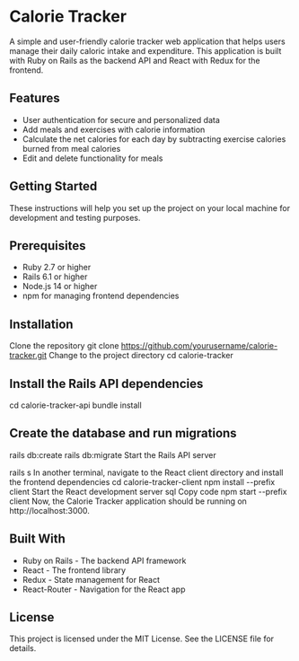 # Calorie Tracker
A simple and user-friendly calorie tracker web application that helps users manage their daily caloric intake and expenditure. This application is built with Ruby on Rails as the backend API and React with Redux for the frontend.

## Features
- User authentication for secure and personalized data
- Add meals and exercises with calorie information
- Calculate the net calories for each day by subtracting exercise calories burned from meal calories
- Edit and delete functionality for meals

## Getting Started
These instructions will help you set up the project on your local machine for development and testing purposes.

## Prerequisites
- Ruby 2.7 or higher
- Rails 6.1 or higher
- Node.js 14 or higher
- npm for managing frontend dependencies

## Installation
Clone the repository
git clone https://github.com/yourusername/calorie-tracker.git
Change to the project directory
cd calorie-tracker

## Install the Rails API dependencies
cd calorie-tracker-api
bundle install

## Create the database and run migrations
rails db:create
rails db:migrate
Start the Rails API server

rails s
In another terminal, navigate to the React client directory and install the frontend dependencies
cd calorie-tracker-client
npm install --prefix client
Start the React development server
sql
Copy code
npm start --prefix client
Now, the Calorie Tracker application should be running on http://localhost:3000.

## Built With
- Ruby on Rails - The backend API framework
- React - The frontend library
- Redux - State management for React
- React-Router - Navigation for the React app

## License
This project is licensed under the MIT License. See the LICENSE file for details.